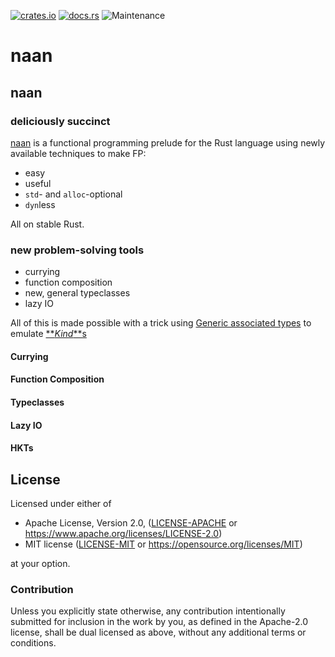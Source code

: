 [![crates.io](https://img.shields.io/crates/v/toad.svg)](https://crates.io/crates/toad)
[![docs.rs](https://docs.rs/toad/badge.svg)](https://docs.rs/toad/latest)
![Maintenance](https://img.shields.io/badge/maintenance-activly--developed-brightgreen.svg)

# naan

## naan
### deliciously succinct
[naan](https://en.wikipedia.org/wiki/Naan) is a functional programming prelude
for the Rust language using newly available techniques to make FP:
* easy
* useful
* `std`- and `alloc`-optional
* `dyn`less

All on stable Rust.

### new problem-solving tools
* currying
* function composition
* new, general typeclasses
* lazy IO

All of this is made possible with a trick using [Generic associated types](https://blog.rust-lang.org/2022/11/03/Rust-1.65.0.html#generic-associated-types-gats)
to emulate [**_Kind_**s](https://en.wikipedia.org/wiki/Kind_(type_theory))

#### Currying

#### Function Composition

#### Typeclasses

#### Lazy IO

#### HKTs

## License

Licensed under either of

* Apache License, Version 2.0, ([LICENSE-APACHE](LICENSE-APACHE) or https://www.apache.org/licenses/LICENSE-2.0)
* MIT license ([LICENSE-MIT](LICENSE-MIT) or https://opensource.org/licenses/MIT)

at your option.

### Contribution

Unless you explicitly state otherwise, any contribution intentionally
submitted for inclusion in the work by you, as defined in the Apache-2.0
license, shall be dual licensed as above, without any additional terms or
conditions.
